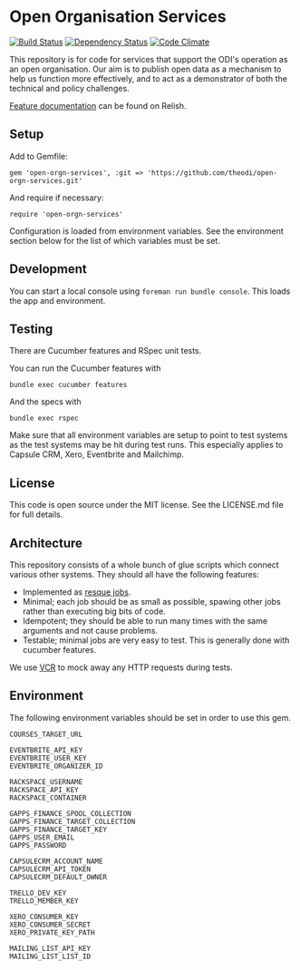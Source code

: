 # Open Organisation Services

[![Build Status](http://jenkins.theodi.org/job/open-orgn-services-master/badge/icon)](http://jenkins.theodi.org/job/open-orgn-services-master/)
[![Dependency Status](https://gemnasium.com/theodi/open-orgn-services.png)](https://gemnasium.com/theodi/open-orgn-services)
[![Code Climate](https://codeclimate.com/github/theodi/open-orgn-services.png)](https://codeclimate.com/github/theodi/open-orgn-services)

This repository is for code for services that support the ODI's operation as an
open organisation. Our aim is to publish open data as a mechanism to help us
function more effectively, and to act as a demonstrator of both the technical
and policy challenges.

[Feature documentation](https://relishapp.com/theodi/open-orgn-services/docs)
can be found on Relish.

## Setup

Add to Gemfile:

    gem 'open-orgn-services', :git => 'https://github.com/theodi/open-orgn-services.git'

And require if necessary:

    require 'open-orgn-services'

Configuration is loaded from environment variables. See the environment section
below for the list of which variables must be set.

## Development

You can start a local console using `foreman run bundle console`. This loads
the app and environment.

## Testing

There are Cucumber features and RSpec unit tests.

You can run the Cucumber features with

    bundle exec cucumber features

And the specs with

    bundle exec rspec

Make sure that all environment variables are setup to point to test systems as
the test systems may be hit during test runs. This especially applies to
Capsule CRM, Xero, Eventbrite and Mailchimp.

## License

This code is open source under the MIT license. See the LICENSE.md file for 
full details.

## Architecture

This repository consists of a whole bunch of glue scripts which connect various
other systems. They should all have the following features:

* Implemented as [resque jobs](https://github.com/defunkt/resque#section_Jobs).
* Minimal; each job should be as small as possible, spawing other jobs rather
  than executing big bits of code.
* Idempotent; they should be able to run many times with the same arguments and
  not cause problems.
* Testable; minimal jobs are very easy to test. This is generally done with
  cucumber features.

We use [VCR](https://github.com/vcr/vcr) to mock away any HTTP requests during
tests.

## Environment

The following environment variables should be set in order to use this gem.

    COURSES_TARGET_URL

    EVENTBRITE_API_KEY
    EVENTBRITE_USER_KEY
    EVENTBRITE_ORGANIZER_ID

    RACKSPACE_USERNAME
    RACKSPACE_API_KEY
    RACKSPACE_CONTAINER

    GAPPS_FINANCE_SPOOL_COLLECTION
    GAPPS_FINANCE_TARGET_COLLECTION
    GAPPS_FINANCE_TARGET_KEY
    GAPPS_USER_EMAIL
    GAPPS_PASSWORD

    CAPSULECRM_ACCOUNT_NAME
    CAPSULECRM_API_TOKEN
    CAPSULECRM_DEFAULT_OWNER

    TRELLO_DEV_KEY
    TRELLO_MEMBER_KEY

    XERO_CONSUMER_KEY
    XERO_CONSUMER_SECRET
    XERO_PRIVATE_KEY_PATH

    MAILING_LIST_API_KEY
    MAILING_LIST_LIST_ID

